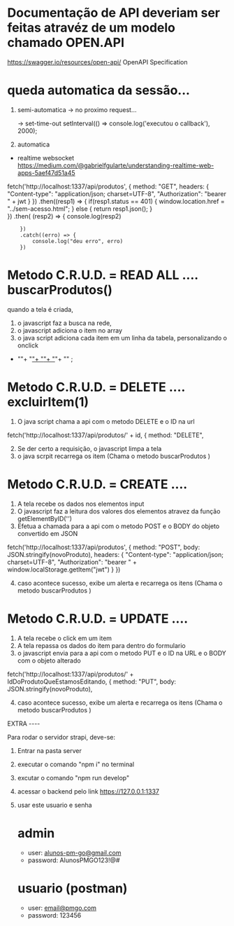 # Documentação de API deveriam ser feitas atravéz de um modelo chamado OPEN.API

https://swagger.io/resources/open-api/
OpenAPI Specification




# queda automatica da sessão...
 1. semi-automatica
     -> no proximo request...


     -> set-time-out
        setInterval(() => console.log('executou o callback'), 2000);


2. automatica 
- realtime websocket
https://medium.com/@gabrielfgularte/understanding-realtime-web-apps-5aef47d51a45





 fetch('http://localhost:1337/api/produtos', {
        method: "GET",
        headers: {
                "Content-type": "application/json; charset=UTF-8",
                "Authorization": "bearer " + jwt
            }
        })
        .then((resp1) => {
            if(resp1.status == 401) {
                window.location.href = "../sem-acesso.html";
            } else {
                return resp1.json();
            }  
        })
        .then(  (resp2) => { 
            console.log(resp2)
             
        })
        .catch((erro) => {
            console.log("deu erro", erro)
        })



# Metodo C.R.U.D. = READ ALL .... buscarProdutos()

quando a tela é criada, 
1. o javascript faz a busca na rede, 
2. o javascript adiciona o item no array
3. o java script adiciona cada item em um linha da tabela, personalizando o onclick
  -  "<td>"+ 
        "<a href='#'>"+
          "<i class='fa fa-trash' aria-hidden='true' onclick='excluirItem("+id +")'></i>"+
         "</a>"+
      "</td>" ; 




# Metodo C.R.U.D. = DELETE  .... excluirItem(1)
1. O java script chama a api com o metodo DELETE e o ID na url 

fetch('http://localhost:1337/api/produtos/' + id, {
        method: "DELETE",

2. Se der certo a requisição, o javascript limpa a tela
3. o java scrpit recarrega os item (Chama o metodo buscarProdutos )





# Metodo C.R.U.D. = CREATE  .... 

1. A tela recebe os dados nos elementos input 
2. O javascript faz a leitura dos valores dos elementos atravez da função getElementByID('')
3. Efetua a chamada para a api com o metodo POST e o BODY do objeto convertido em JSON

fetch('http://localhost:1337/api/produtos', {
    method: "POST",
    body: JSON.stringify(novoProduto),
    headers: {
            "Content-type": "application/json; charset=UTF-8",
            "Authorization": "bearer " + window.localStorage.getItem("jwt")
        }
    })

4. caso acontece sucesso, exibe um alerta e recarrega os itens  (Chama o metodo buscarProdutos )




# Metodo C.R.U.D. = UPDATE  .... 


1. A tela recebe o click em um item 
2. A tela repassa os dados do item para dentro do formulario
3. o javascript envia para a api com o metodo PUT e o ID na URL e o BODY com o objeto alterado


 fetch('http://localhost:1337/api/produtos/' + IdDoProdutoQueEstamosEditando, {
    method: "PUT",
    body: JSON.stringify(novoProduto),


4. caso acontece sucesso, exibe um alerta e recarrega os itens  (Chama o metodo buscarProdutos )




EXTRA ----



Para rodar o servidor strapi, deve-se: 
1. Entrar na pasta server
2. executar o comando "npm i" no terminal
3. excutar o comando "npm run develop"
4. acessar o backend pelo link https://127.0.0.1:1337
5. usar este usuario e senha
    # admin
    - user: alunos-pm-go@gmail.com
    - password: AlunosPMGO123!@#

    # usuario (postman)
    - user: email@pmgo.com
    - password: 123456 


